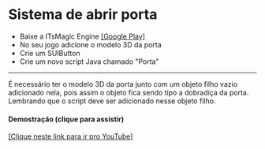 # Sistema de abrir porta

- Baixe a ITsMagic Engine [[Google Play]](https://play.google.com/store/apps/details?id=com.itsmagic.enginestable&pcampaignid=web_share "ITsMagic")
- No seu jogo adicione o modelo 3D da porta
- Crie um SUIButton
- Crie um novo script Java chamado "Porta"
----------
É necessário ter o modelo 3D da porta junto com um objeto filho vazio adicionado nela, pois assim o objeto fica sendo tipo a dobradiça da porta. Lembrando que o script deve ser adicionado nesse objeto filho.

#### Demostração (clique para assistir)
[[Clique neste link para ir pro YouTube]](https://youtu.be/RcxVoLsLAwE?feature=shared "Video")
